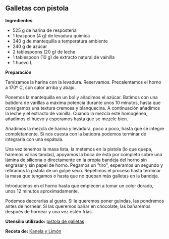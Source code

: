 ## Galletas con pistola

**Ingredientes**

- 525 g de harina de respostería
- 1 teaspoon (4 g) de levadura química
- 340 g de mantequilla a temperatura ambiente
- 240 g de azúcar
- 2 tablespoons (20 g) de leche
- 1 tablespoon (10 g) de extracto natural de vainilla
- 1 huevo L

**Preparación**

Tamizamos la harina con la levadura. Reservamos. Precalentamos el horno a 170º C, con calor arriba y abajo.

Ponemos la mantequilla en un bol y añadimos el azúcar. Batimos con una batidora de varillas a máxima potencia durante unos 10 minutos, hasta que consigamos una textura cremosa y blanquecina. A continuación añadimos la leche y el extracto de vainilla. Cuando la mezcla esté homogénea, añadimos el huevo y esperamos hasta que se mezcle bien.

Añadimos la mezcla de harina y levadura, poco a poco, hasta que se integre completamente. Si nos cuesta con la batidora podemos terminar de integrarla con una espátula.

Una vez tenemos la masa lista, la metemos en la pistola (lo que quepa, haremos varias tandas), apoyamos la boca de ésta por completo sobre una lámina de silicona o directamente en la propia bandeja del horno sin engrasar y sin papel de horno. Pegamos un "tiro", esperamos un segundo y retiramos la pistola de un golpe seco. Repetimos el proceso hasta terminar la masa que tengamos o hasta que no quepan más galletas en la bandeja.

Introducimos en el horno hasta que empiecen a tomar un color dorado, unos 12 minutos aproximadamente.

Podemos decorarlas al gusto. Si le queremos poner guindas, las pondremos antes de hornear. Si las queremos bañar en chocolate, las bañaremos después de hornear y una vez estén frías.

**Utensilio utilizado:** [pistola de galletas](../../moldes-y-utensilios.md)

**Receta de:** [Kanela y Limón](http://kanelaylimon.blogspot.com/2010/10/galletas-de-pistola.html)

